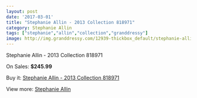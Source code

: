 ```yaml
---
layout: post
date: '2017-03-01'
title: "Stephanie Allin - 2013 Collection 818971"
category: Stephanie Allin
tags: ["stephanie","allin","collection","granddressy"]
image: http://img.granddressy.com/12939-thickbox_default/stephanie-allin-2013-collection-818971.jpg
---
```

Stephanie Allin - 2013 Collection 818971

On Sales: **$245.99**
<a href="https://www.granddressy.com/en/stephanie-allin/12010-stephanie-allin-2013-collection-818971.html"><amp-img layout="responsive" width="600" height="600" src="//img.granddressy.com/12939-thickbox_default/stephanie-allin-2013-collection-818971.jpg" alt="Stephanie Allin - 2013 Collection 818971 0" /></a>

Buy it: [Stephanie Allin - 2013 Collection 818971](https://www.granddressy.com/en/stephanie-allin/12010-stephanie-allin-2013-collection-818971.html "Stephanie Allin - 2013 Collection 818971")

View more: [Stephanie Allin](https://www.granddressy.com/en/16-stephanie-allin "Stephanie Allin")
